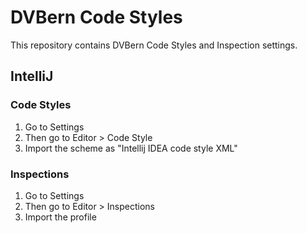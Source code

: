 # DVBern Code Styles

This repository contains DVBern Code Styles and Inspection settings.

## IntelliJ

### Code Styles
1. Go to Settings
2. Then go to Editor > Code Style
3. Import the scheme as "Intellij IDEA code style XML"

### Inspections
1. Go to Settings
2. Then go to Editor > Inspections
3. Import the profile
